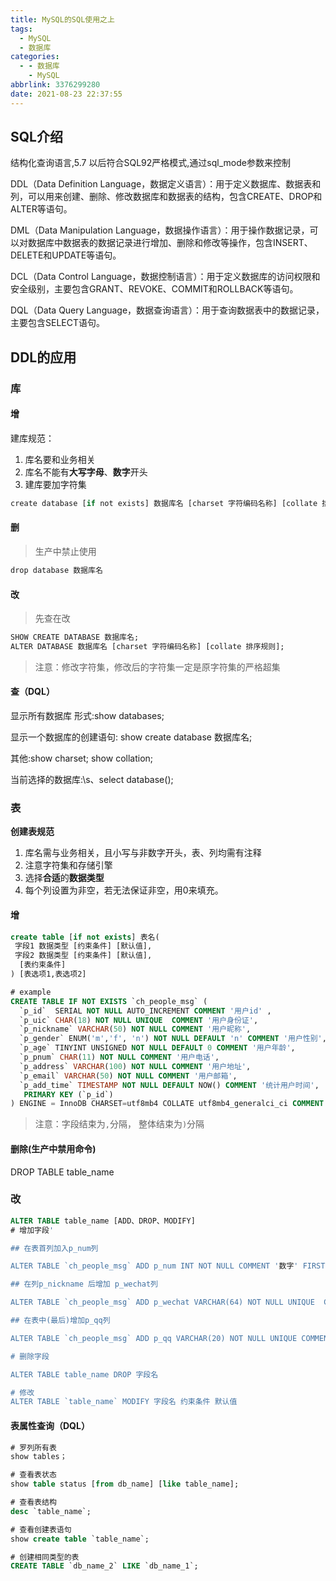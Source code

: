 ```yaml
---
title: MySQL的SQL使用之上
tags:
  - MySQL
  - 数据库
categories:
  - - 数据库
    - MySQL
abbrlink: 3376299280
date: 2021-08-23 22:37:55
---
```

## SQL介绍

结构化查询语言,5.7 以后符合SQL92严格模式,通过sql_mode参数来控制

DDL（Data Definition Language，数据定义语言）：用于定义数据库、数据表和列，可以用来创建、删除、修改数据库和数据表的结构，包含CREATE、DROP和ALTER等语句。

DML（Data Manipulation Language，数据操作语言）：用于操作数据记录，可以对数据库中数据表的数据记录进行增加、删除和修改等操作，包含INSERT、DELETE和UPDATE等语句。

DCL（Data Control Language，数据控制语言）：用于定义数据库的访问权限和安全级别，主要包含GRANT、REVOKE、COMMIT和ROLLBACK等语句。

DQL（Data Query Language，数据查询语言）：用于查询数据表中的数据记录，主要包含SELECT语句。

## DDL的应用

### 库

#### 增

建库规范：

1. 库名要和业务相关
2. 库名不能有**大写字母**、**数字**开头
3. 建库要加字符集

```dart
create database [if not exists] 数据库名 [charset 字符编码名称] [collate 排序规则];
```

#### 删

> 生产中禁止使用

```dart
drop database 数据库名
```

#### 改

> 先查在改

```dart
SHOW CREATE DATABASE 数据库名;
ALTER DATABASE 数据库名 [charset 字符编码名称] [collate 排序规则];
```

> 注意：修改字符集，修改后的字符集一定是原字符集的严格超集

#### 查（DQL）

显示所有数据库 形式:show databases;

显示一个数据库的创建语句: show create database 数据库名;

其他:show charset; show collation;

当前选择的数据库:\s、select database();

### 表

**创建表规范**

1. 库名需与业务相关，且小写与非数字开头，表、列均需有注释
2. 注意字符集和存储引擎
3. 选择**合适**的**数据类型**
4. 每个列设置为非空，若无法保证非空，用0来填充。

#### 增

```sql
create table [if not exists] 表名(
 字段1 数据类型 [约束条件] [默认值],
 字段2 数据类型 [约束条件] [默认值],
  [表约束条件]
) [表选项1,表选项2]

# example
CREATE TABLE IF NOT EXISTS `ch_people_msg` ( 
  `p_id`  SERIAL NOT NULL AUTO_INCREMENT COMMENT '用户id' , 
  `p_uic` CHAR(18) NOT NULL UNIQUE  COMMENT '用户身份证',
  `p_nickname` VARCHAR(50) NOT NULL COMMENT '用户昵称', 
  `p_gender` ENUM('m','f', 'n') NOT NULL DEFAULT 'n' COMMENT '用户性别', 
  `p_age` TINYINT UNSIGNED NOT NULL DEFAULT 0 COMMENT '用户年龄', 
  `p_pnum` CHAR(11) NOT NULL COMMENT '用户电话', 
  `p_address` VARCHAR(100) NOT NULL COMMENT '用户地址', 
  `p_email` VARCHAR(50) NOT NULL COMMENT '用户邮箱', 
  `p_add_time` TIMESTAMP NOT NULL DEFAULT NOW() COMMENT '统计用户时间',
   PRIMARY KEY (`p_id`)
) ENGINE = InnoDB CHARSET=utf8mb4 COLLATE utf8mb4_generalci_ci COMMENT = '中国成员信息表';
```

> 注意：字段结束为`,`分隔， 整体结束为`)`分隔

####  删除(生产中禁用命令)

DROP TABLE table_name

### 改

```sql
ALTER TABLE table_name [ADD、DROP、MODIFY]
# 增加字段'

## 在表首列加入p_num列

ALTER TABLE `ch_people_msg` ADD p_num INT NOT NULL COMMENT '数字' FIRST;

## 在列p_nickname 后增加 p_wechat列

ALTER TABLE `ch_people_msg` ADD p_wechat VARCHAR(64) NOT NULL UNIQUE  COMMENT '微信号' AFTER `p_nickname`;

## 在表中(最后)增加p_qq列

ALTER TABLE `ch_people_msg` ADD p_qq VARCHAR(20) NOT NULL UNIQUE COMMENT '用户qq号';

# 删除字段

ALTER TABLE table_name DROP 字段名

# 修改
ALTER TABLE `table_name` MODIFY 字段名 约束条件 默认值
```

#### 表属性查询（DQL）

```sql
# 罗列所有表
show tables；

# 查看表状态
show table status [from db_name] [like table_name];

# 查看表结构
desc `table_name`;

# 查看创建表语句
show create table `table_name`;

# 创建相同类型的表
CREATE TABLE `db_name_2` LIKE `db_name_1`;
```